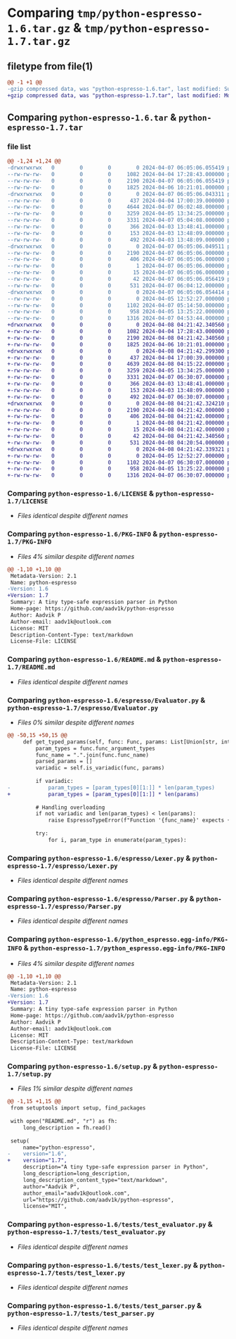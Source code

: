 # Comparing `tmp/python-espresso-1.6.tar.gz` & `tmp/python-espresso-1.7.tar.gz`

## filetype from file(1)

```diff
@@ -1 +1 @@
-gzip compressed data, was "python-espresso-1.6.tar", last modified: Sun Apr  7 06:05:06 2024, max compression
+gzip compressed data, was "python-espresso-1.7.tar", last modified: Mon Apr  8 04:21:42 2024, max compression
```

## Comparing `python-espresso-1.6.tar` & `python-espresso-1.7.tar`

### file list

```diff
@@ -1,24 +1,24 @@
-drwxrwxrwx   0        0        0        0 2024-04-07 06:05:06.055419 python-espresso-1.6/
--rw-rw-rw-   0        0        0     1082 2024-04-04 17:28:43.000000 python-espresso-1.6/LICENSE
--rw-rw-rw-   0        0        0     2190 2024-04-07 06:05:06.055419 python-espresso-1.6/PKG-INFO
--rw-rw-rw-   0        0        0     1825 2024-04-06 10:21:01.000000 python-espresso-1.6/README.md
-drwxrwxrwx   0        0        0        0 2024-04-07 06:05:06.043311 python-espresso-1.6/espresso/
--rw-rw-rw-   0        0        0      437 2024-04-04 17:00:39.000000 python-espresso-1.6/espresso/Context.py
--rw-rw-rw-   0        0        0     4644 2024-04-07 06:02:48.000000 python-espresso-1.6/espresso/Evaluator.py
--rw-rw-rw-   0        0        0     3259 2024-04-05 13:34:25.000000 python-espresso-1.6/espresso/Lexer.py
--rw-rw-rw-   0        0        0     3331 2024-04-07 05:04:08.000000 python-espresso-1.6/espresso/Parser.py
--rw-rw-rw-   0        0        0      366 2024-04-03 13:48:41.000000 python-espresso-1.6/espresso/__init__.py
--rw-rw-rw-   0        0        0      153 2024-04-03 13:48:09.000000 python-espresso-1.6/espresso/exceptions.py
--rw-rw-rw-   0        0        0      492 2024-04-03 13:48:09.000000 python-espresso-1.6/espresso/utils.py
-drwxrwxrwx   0        0        0        0 2024-04-07 06:05:06.049511 python-espresso-1.6/python_espresso.egg-info/
--rw-rw-rw-   0        0        0     2190 2024-04-07 06:05:06.000000 python-espresso-1.6/python_espresso.egg-info/PKG-INFO
--rw-rw-rw-   0        0        0      406 2024-04-07 06:05:06.000000 python-espresso-1.6/python_espresso.egg-info/SOURCES.txt
--rw-rw-rw-   0        0        0        1 2024-04-07 06:05:06.000000 python-espresso-1.6/python_espresso.egg-info/dependency_links.txt
--rw-rw-rw-   0        0        0       15 2024-04-07 06:05:06.000000 python-espresso-1.6/python_espresso.egg-info/top_level.txt
--rw-rw-rw-   0        0        0       42 2024-04-07 06:05:06.056419 python-espresso-1.6/setup.cfg
--rw-rw-rw-   0        0        0      531 2024-04-07 06:04:12.000000 python-espresso-1.6/setup.py
-drwxrwxrwx   0        0        0        0 2024-04-07 06:05:06.054414 python-espresso-1.6/tests/
--rw-rw-rw-   0        0        0        0 2024-04-05 12:52:27.000000 python-espresso-1.6/tests/__init__.py
--rw-rw-rw-   0        0        0     1102 2024-04-07 05:14:50.000000 python-espresso-1.6/tests/test_evaluator.py
--rw-rw-rw-   0        0        0      958 2024-04-05 13:25:22.000000 python-espresso-1.6/tests/test_lexer.py
--rw-rw-rw-   0        0        0     1316 2024-04-07 04:53:44.000000 python-espresso-1.6/tests/test_parser.py
+drwxrwxrwx   0        0        0        0 2024-04-08 04:21:42.340560 python-espresso-1.7/
+-rw-rw-rw-   0        0        0     1082 2024-04-04 17:28:43.000000 python-espresso-1.7/LICENSE
+-rw-rw-rw-   0        0        0     2190 2024-04-08 04:21:42.340560 python-espresso-1.7/PKG-INFO
+-rw-rw-rw-   0        0        0     1825 2024-04-06 10:21:01.000000 python-espresso-1.7/README.md
+drwxrwxrwx   0        0        0        0 2024-04-08 04:21:42.299300 python-espresso-1.7/espresso/
+-rw-rw-rw-   0        0        0      437 2024-04-04 17:00:39.000000 python-espresso-1.7/espresso/Context.py
+-rw-rw-rw-   0        0        0     4639 2024-04-08 04:15:22.000000 python-espresso-1.7/espresso/Evaluator.py
+-rw-rw-rw-   0        0        0     3259 2024-04-05 13:34:25.000000 python-espresso-1.7/espresso/Lexer.py
+-rw-rw-rw-   0        0        0     3331 2024-04-07 06:30:07.000000 python-espresso-1.7/espresso/Parser.py
+-rw-rw-rw-   0        0        0      366 2024-04-03 13:48:41.000000 python-espresso-1.7/espresso/__init__.py
+-rw-rw-rw-   0        0        0      153 2024-04-03 13:48:09.000000 python-espresso-1.7/espresso/exceptions.py
+-rw-rw-rw-   0        0        0      492 2024-04-07 06:30:07.000000 python-espresso-1.7/espresso/utils.py
+drwxrwxrwx   0        0        0        0 2024-04-08 04:21:42.324210 python-espresso-1.7/python_espresso.egg-info/
+-rw-rw-rw-   0        0        0     2190 2024-04-08 04:21:42.000000 python-espresso-1.7/python_espresso.egg-info/PKG-INFO
+-rw-rw-rw-   0        0        0      406 2024-04-08 04:21:42.000000 python-espresso-1.7/python_espresso.egg-info/SOURCES.txt
+-rw-rw-rw-   0        0        0        1 2024-04-08 04:21:42.000000 python-espresso-1.7/python_espresso.egg-info/dependency_links.txt
+-rw-rw-rw-   0        0        0       15 2024-04-08 04:21:42.000000 python-espresso-1.7/python_espresso.egg-info/top_level.txt
+-rw-rw-rw-   0        0        0       42 2024-04-08 04:21:42.340560 python-espresso-1.7/setup.cfg
+-rw-rw-rw-   0        0        0      531 2024-04-08 04:20:54.000000 python-espresso-1.7/setup.py
+drwxrwxrwx   0        0        0        0 2024-04-08 04:21:42.339321 python-espresso-1.7/tests/
+-rw-rw-rw-   0        0        0        0 2024-04-05 12:52:27.000000 python-espresso-1.7/tests/__init__.py
+-rw-rw-rw-   0        0        0     1102 2024-04-07 06:30:07.000000 python-espresso-1.7/tests/test_evaluator.py
+-rw-rw-rw-   0        0        0      958 2024-04-05 13:25:22.000000 python-espresso-1.7/tests/test_lexer.py
+-rw-rw-rw-   0        0        0     1316 2024-04-07 06:30:07.000000 python-espresso-1.7/tests/test_parser.py
```

### Comparing `python-espresso-1.6/LICENSE` & `python-espresso-1.7/LICENSE`

 * *Files identical despite different names*

### Comparing `python-espresso-1.6/PKG-INFO` & `python-espresso-1.7/PKG-INFO`

 * *Files 4% similar despite different names*

```diff
@@ -1,10 +1,10 @@
 Metadata-Version: 2.1
 Name: python-espresso
-Version: 1.6
+Version: 1.7
 Summary: A tiny type-safe expression parser in Python
 Home-page: https://github.com/aadv1k/python-espresso
 Author: Aadvik P
 Author-email: aadv1k@outlook.com
 License: MIT
 Description-Content-Type: text/markdown
 License-File: LICENSE
```

### Comparing `python-espresso-1.6/README.md` & `python-espresso-1.7/README.md`

 * *Files identical despite different names*

### Comparing `python-espresso-1.6/espresso/Evaluator.py` & `python-espresso-1.7/espresso/Evaluator.py`

 * *Files 0% similar despite different names*

```diff
@@ -50,15 +50,15 @@
     def get_typed_params(self, func: Func, params: List[Union[str, int]]):
         param_types = func.func_argument_types
         func_name = ".".join(func.func_name)
         parsed_params = []
         variadic = self.is_variadic(func, params)
 
         if variadic:
-            param_types = [param_types[0][1:]] * len(param_types)
+            param_types = [param_types[0][1:]] * len(params)
 
         # Handling overloading
         if not variadic and len(param_types) < len(params):
             raise EspressoTypeError(f"Function '{func_name}' expects {len(param_types)} parameters, but {len(params)} were provided.")
 
         try:
             for i, param_type in enumerate(param_types):
```

### Comparing `python-espresso-1.6/espresso/Lexer.py` & `python-espresso-1.7/espresso/Lexer.py`

 * *Files identical despite different names*

### Comparing `python-espresso-1.6/espresso/Parser.py` & `python-espresso-1.7/espresso/Parser.py`

 * *Files identical despite different names*

### Comparing `python-espresso-1.6/python_espresso.egg-info/PKG-INFO` & `python-espresso-1.7/python_espresso.egg-info/PKG-INFO`

 * *Files 4% similar despite different names*

```diff
@@ -1,10 +1,10 @@
 Metadata-Version: 2.1
 Name: python-espresso
-Version: 1.6
+Version: 1.7
 Summary: A tiny type-safe expression parser in Python
 Home-page: https://github.com/aadv1k/python-espresso
 Author: Aadvik P
 Author-email: aadv1k@outlook.com
 License: MIT
 Description-Content-Type: text/markdown
 License-File: LICENSE
```

### Comparing `python-espresso-1.6/setup.py` & `python-espresso-1.7/setup.py`

 * *Files 1% similar despite different names*

```diff
@@ -1,15 +1,15 @@
 from setuptools import setup, find_packages
 
 with open("README.md", "r") as fh:
     long_description = fh.read()
 
 setup(
     name="python-espresso",
-    version="1.6",
+    version="1.7",
     description="A tiny type-safe expression parser in Python",
     long_description=long_description,
     long_description_content_type="text/markdown",
     author="Aadvik P",
     author_email="aadv1k@outlook.com",
     url="https://github.com/aadv1k/python-espresso",
     license="MIT",
```

### Comparing `python-espresso-1.6/tests/test_evaluator.py` & `python-espresso-1.7/tests/test_evaluator.py`

 * *Files identical despite different names*

### Comparing `python-espresso-1.6/tests/test_lexer.py` & `python-espresso-1.7/tests/test_lexer.py`

 * *Files identical despite different names*

### Comparing `python-espresso-1.6/tests/test_parser.py` & `python-espresso-1.7/tests/test_parser.py`

 * *Files identical despite different names*

